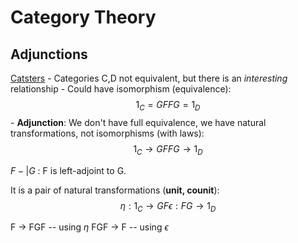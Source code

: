 # Category Theory

## Adjunctions
[Catsters](https://www.youtube.com/watch?v=loOJxIOmShE&list=PL54B49729E5102248&index=1)
	- Categories C,D not equivalent, but there is an *interesting* relationship
	- Could have isomorphism (equivalence): 
		$$1_C = GF 
	          FG = 1_D$$
	- **Adjunction**: We don't have full equivalence, we have natural transformations, not isomorphisms (with laws):
		$$1_C \rightarrow GF    
		  FG \rightarrow 1_D$$

$F -| G$ : F is left-adjoint to G.

It is a pair of natural transformations (**unit, counit**):
$$\eta: 1_C \rightarrow GF
 \epsilon: FG \rightarrow 1_D$$

F -> FGF   -- using $\eta$
FGF -> F   -- using $\epsilon$


